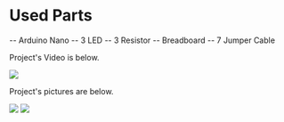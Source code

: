# Used Parts

-- Arduino Nano
-- 3 LED 
-- 3 Resistor
-- Breadboard
-- 7 Jumper Cable

Project's Video is below.

<img src="images and video/3.mp4">

Project's pictures are below.

<img src="images and video/1.png">
<img src="images and video/2.png">
